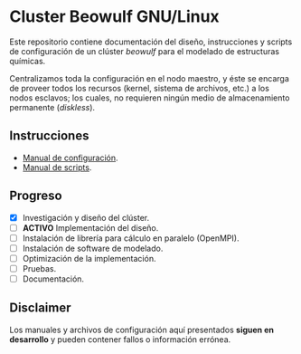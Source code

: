 # Cluster Beowulf GNU/Linux

Este repositorio contiene documentación del diseño, instrucciones y scripts de configuración de un clúster *beowulf* para el modelado de estructuras químicas.

Centralizamos toda la configuración en el nodo maestro, y éste se encarga de proveer todos los recursos (kernel, sistema de archivos, etc.) a los nodos esclavos; los cuales, no requieren ningún medio de almacenamiento permanente (*diskless*).

## Instrucciones

- [Manual de configuración](docs/manual.md).
- [Manual de scripts](docs/scripts.md).

## Progreso

- [x] Investigación y diseño del clúster.
- [ ] **ACTIVO** Implementación del diseño.
- [ ] Instalación de librería para cálculo en paralelo (OpenMPI).
- [ ] Instalación de software de modelado.
- [ ] Optimización de la implementación.
- [ ] Pruebas.
- [ ] Documentación.

## Disclaimer

Los manuales y archivos de configuración aquí presentados **siguen en desarrollo** y pueden contener fallos o información errónea.
